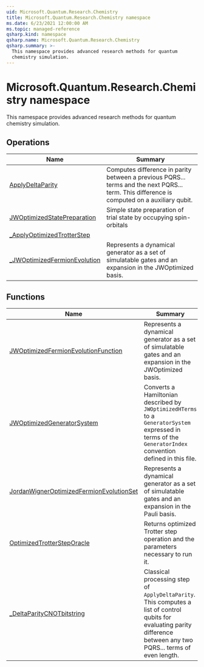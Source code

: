 ```yaml
---
uid: Microsoft.Quantum.Research.Chemistry
title: Microsoft.Quantum.Research.Chemistry namespace
ms.date: 6/23/2021 12:00:00 AM
ms.topic: managed-reference
qsharp.kind: namespace
qsharp.name: Microsoft.Quantum.Research.Chemistry
qsharp.summary: >-
  This namespace provides advanced research methods for quantum
  chemistry simulation.
---
```


# Microsoft.Quantum.Research.Chemistry namespace

This namespace provides advanced research methods for quantum
chemistry simulation.


<!-- summaries -->

## Operations

| Name | Summary |
|------|---------|
|[ApplyDeltaParity](xref:Microsoft.Quantum.Research.Chemistry.ApplyDeltaParity) |Computes difference in parity between a previous PQRS... terms and the next PQRS... term. This difference is computed on a auxiliary qubit. |
|[JWOptimizedStatePreparation](xref:Microsoft.Quantum.Research.Chemistry.JWOptimizedStatePreparation) |Simple state preparation of trial state by occupying spin-orbitals |
|[_ApplyOptimizedTrotterStep](xref:Microsoft.Quantum.Research.Chemistry._ApplyOptimizedTrotterStep) | |
|[_JWOptimizedFermionEvolution](xref:Microsoft.Quantum.Research.Chemistry._JWOptimizedFermionEvolution) |Represents a dynamical generator as a set of simulatable gates and an expansion in the JWOptimized basis. |

## Functions

| Name | Summary |
|------|---------|
|[JWOptimizedFermionEvolutionFunction](xref:Microsoft.Quantum.Research.Chemistry.JWOptimizedFermionEvolutionFunction) |Represents a dynamical generator as a set of simulatable gates and an expansion in the JWOptimized basis. |
|[JWOptimizedGeneratorSystem](xref:Microsoft.Quantum.Research.Chemistry.JWOptimizedGeneratorSystem) |Converts a Hamiltonian described by `JWOptimizedHTerms` to a `GeneratorSystem` expressed in terms of the `GeneratorIndex` convention defined in this file. |
|[JordanWignerOptimizedFermionEvolutionSet](xref:Microsoft.Quantum.Research.Chemistry.JordanWignerOptimizedFermionEvolutionSet) |Represents a dynamical generator as a set of simulatable gates and an expansion in the Pauli basis. |
|[OptimizedTrotterStepOracle](xref:Microsoft.Quantum.Research.Chemistry.OptimizedTrotterStepOracle) |Returns optimized Trotter step operation and the parameters necessary to run it. |
|[_DeltaParityCNOTbitstring](xref:Microsoft.Quantum.Research.Chemistry._DeltaParityCNOTbitstring) |Classical processing step of `ApplyDeltaParity`. This computes a list of control qubits for evaluating parity difference between any two PQRS... terms of even length. |

<!-- /summaries -->
